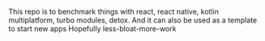 This repo is to benchmark things with react, react native, kotlin multiplatform, turbo modules, detox.
And it can also be used as a template to start new apps 
Hopefully less-bloat-more-work
